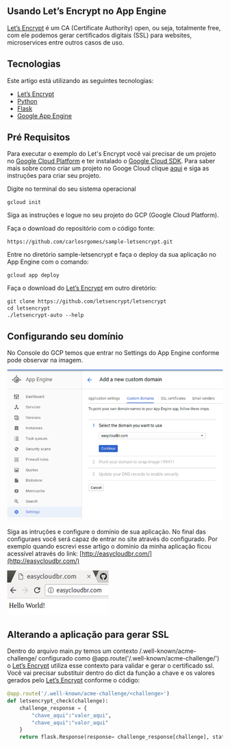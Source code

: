 Usando Let’s Encrypt no App Engine
---
[Let’s Encrypt](https://letsencrypt.org/) é um CA (Certificate Authority) open, ou seja, totalmente free, com ele podemos gerar certificados digitais (SSL) para websites, microservices entre outros casos de uso.

Tecnologias
---
Este artigo está utilizando as seguintes tecnologias:

  - [Let’s Encrypt](https://letsencrypt.org/)
  - [Python](https://www.python.org/)
  - [Flask](http://flask.pocoo.org/)
  - [Google App Engine](https://cloud.google.com/appengine/)
  
 Pré Requisitos
  ---
 Para executar o exemplo do Let's Encrypt você vai precisar de um projeto no [Google Cloud Platform](https://console.cloud.google.com) e ter instalado o [Google Cloud SDK](https://cloud.google.com/sdk/downloads?hl=pt-br).
 Para saber mais sobre como criar um projeto no Googe Cloud clique [aqui](https://cloud.google.com/sdk/downloads?hl=pt-br) e siga as instruções para criar seu projeto.
 
Digite no terminal do seu sistema operacional
```
gcloud init
```
Siga as instruções e logue no seu projeto do GCP (Google Cloud Platform).

Faça o download do repositório com o código fonte:

```
https://github.com/carlosrgomes/sample-letsencrypt.git
```

Entre no diretório sample-letsencrypt e faça o deploy da sua aplicação no App Engine com o comando:
```
gcloud app deploy
```

Faça o download do [Let’s Encrypt](https://letsencrypt.org/) em outro diretório:

```
git clone https://github.com/letsencrypt/letsencrypt
cd letsencrypt
./letsencrypt-auto --help
```

Configurando seu domínio
---
No Console do GCP temos que entrar no Settings do App Engine conforme pode observar na imagem.


![App Engine Settings](images/appenginesettings.png)

Siga as intruções e configure o domínio de sua aplicação. No final das configuraes você será capaz de entrar no site através do configurado. Por exemplo quando escrevi esse artigo o domínio da minha aplicação ficou acessível através do link:
[http://easycloudbr.com/](http://easycloudbr.com/)

![App Engine Dominio](images/dominio1.png)

Alterando a aplicação para gerar SSL
---
Dentro do arquivo main.py temos um contexto /.well-known/acme-challenge/<challenge> configurado como @app.route('/.well-known/acme-challenge/<challenge>') o [Let’s Encrypt](https://letsencrypt.org/) utiliza esse contexto para validar e gerar o certificado ssl. Você vai precisar substituir dentro do dict da função a chave e os valores gerados pelo [Let’s Encrypt](https://letsencrypt.org/) conforme o código:
  
```python
@app.route('/.well-known/acme-challenge/<challenge>')
def letsencrypt_check(challenge):
    challenge_response = {
        "chave_aqui":"valor_aqui",
        "chave_aqui":"valor_aqui"
    }
    return flask.Response(response= challenge_response[challenge], status=200, mimetype='text/plain')
```






